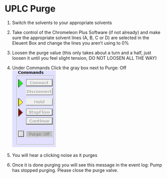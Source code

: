 # UPLC Purge

1. Switch the solvents to your appropriate solvents

2. Take control of the Chromeleon Plus Software (if not already) and make sure the appropriate solvent lines (A, B, C or D) are selected in the Eleuent Box and change the lines you aren’t using to 0%  

3. Loosen the purge value (this only takes about a turn and a half, just loosen it until you feel slight tension, DO NOT LOOSEN ALL THE WAY)

4. Under Commands Click the gray box next to Purge: Off
![](/images/uplc_purge-image01.png)

5. You will hear a clicking noise as it purges

6. Once it is done purging you will see this message in the event log: Pump has stopped purging. Please close the purge valve.